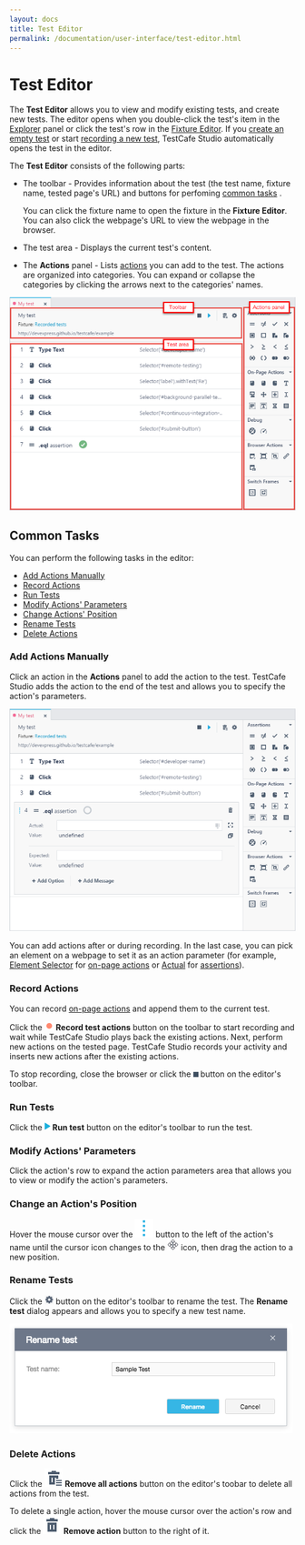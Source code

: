 ```yaml
---
layout: docs
title: Test Editor
permalink: /documentation/user-interface/test-editor.html
---
```

# Test Editor

The **Test Editor** allows you to view and modify existing tests, and create new tests. The editor opens when you double-click the test's item in the [Explorer](explorer-panel.md) panel or click the test's row in the [Fixture Editor](fixture-editor.md). If you [create an empty test](../working-with-testcafe-studio/recording-tests/README.md#creating-tests) or start [recording a new test](../working-with-testcafe-studio/recording-tests/README.md#starting-and-stopping-recording), TestCafe Studio automatically opens the test in the editor.

The **Test Editor** consists of the following parts:

* The toolbar - Provides information about the test (the test name, fixture name, tested page's URL) and buttons for perfoming [common tasks](#common-tasks) .

    You can click the fixture name to open the fixture in the **Fixture Editor**. You can also click the webpage's URL to view the webpage in the browser.

* The test area - Displays the current test's content.
* The **Actions** panel - Lists [actions](../working-with-testcafe-studio/recording-tests/test-actions/README.md) you can add to the test.
    The actions are organized into categories. You can expand or collapse the categories by clicking the arrows next to the categories' names.

![Test editor](../../images/user-interface/test-editor.png)

## Common Tasks

You can perform the following tasks in the editor:

* [Add Actions Manually](#add-actions-manually)
* [Record Actions](#record-actions)
* [Run Tests](#run-tests)
* [Modify Actions' Parameters](#modify-actions-parameters)
* [Change Actions' Position](#change-an-actions-position)
* [Rename Tests](#rename-tests)
* [Delete Actions](#delete-actions)

### Add Actions Manually

Click an action in the **Actions** panel to add the action to the test. TestCafe Studio adds the action to the end of the test and allows you to specify the action's parameters.

![Add new actions](../../images/working-with-testcafe-studio/add-new-actions.png)

You can add actions after or during recording. In the last case, you can pick an element on a webpage to set it as an action parameter (for example, [Element Selector](../working-with-testcafe-studio/recording-tests/test-actions/on-page-actions/action-parameters.md#element-selector) for [on-page actions](../working-with-testcafe-studio/recording-tests/test-actions/on-page-actions/README.md) or [Actual](../working-with-testcafe-studio/recording-tests/test-actions/assertions.md#actual-parameter) for [assertions](../working-with-testcafe-studio/recording-tests/test-actions/assertions.md)).

### Record Actions

You can record [on-page actions](../working-with-testcafe-studio/recording-tests/test-actions/on-page-actions/README.md) and append them to the current test.

Click the ![Record button](../../images/working-with-testcafe-studio/record-test-icon.png) **Record test actions** button on the toolbar to start recording and wait while TestCafe Studio plays back the existing actions. Next, perform new actions on the tested page. TestCafe Studio records your activity and inserts new actions after the existing actions.

To stop recording, close the browser or click the ![Stop recording button](../../images/working-with-testcafe-studio/stop-recording-icon.png) button on the editor's toolbar.

### Run Tests

Click the ![Run tests button](../../images/working-with-testcafe-studio/action-run-icon.png) **Run test** button on the editor's toolbar to run the test.

### Modify Actions' Parameters

Click the action's row to expand the action parameters area that allows you to view or modify the action's parameters.

### Change an Action's Position

Hover the mouse cursor over the ![Drag icon](../../images/user-interface/drag-item-icon.svg) button to the left of the action's name until the cursor icon changes to the ![Drag icon](../../images/user-interface/move-cursor-icon.png) icon, then drag the action to a new position.

### Rename Tests

Click the ![Rename button](../../images/working-with-testcafe-studio/settings-icon.png) button on the editor's toolbar to rename the test. The **Rename test** dialog appears and allows you to specify a new test name.

![Rename test dialog](../../images/user-interface/dialogs/rename-test-dialog.png)

### Delete Actions

Click the ![Remove all actions icon](../../images/user-interface/remove-all-icon.svg) **Remove all actions** button on the editor's toobar to delete all actions from the test.

To delete a single action, hover the mouse cursor over the action's row and click the ![Remove icon](../../images/user-interface/remove-big-icon.svg) **Remove action** button to the right of it.